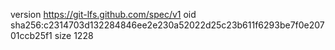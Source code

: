 version https://git-lfs.github.com/spec/v1
oid sha256:c2314703d132284846ee2e230a52022d25c23b611f6293be7f0e20701ccb25f1
size 1228
